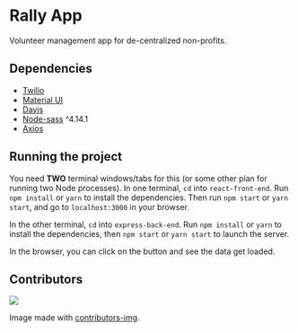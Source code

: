# Rally App
Volunteer management app for de-centralized non-profits.

## Dependencies
* [Twilio](https://github.com/twilio)
* [Material UI](https://github.com/mui-org)
* [Dayjs](https://github.com/iamkun/dayjs)
* [Node-sass](https://github.com/sass/node-sass) ^4.14.1
* [Axios](https://github.com/axios)

## Running the project

You need **TWO** terminal windows/tabs for this (or some other plan for running two Node processes).
In one terminal, `cd` into `react-front-end`. Run `npm install` or `yarn` to install the dependencies. Then run `npm start` or `yarn start`, and go to `localhost:3000` in your browser.

In the other terminal, `cd` into `express-back-end`. Run `npm install` or `yarn` to install the dependencies, then `npm start` or `yarn start` to launch the server.

In the browser, you can click on the button and see the data get loaded.


## Contributors

<a href="https://github.com/Idrking/rally/graphs/contributors">
  <img src="https://contrib.rocks/image?repo=Idrking/rally" />
</a>

Image made with [contributors-img](https://contrib.rocks).